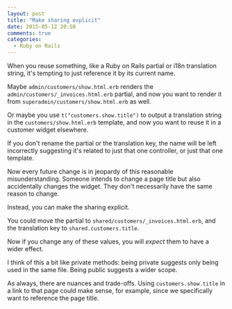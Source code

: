 ```yaml
---
layout: post
title: "Make sharing explicit"
date: 2015-05-12 20:50
comments: true
categories:
  - Ruby on Rails
---
```


When you reuse something, like a Ruby on Rails partial or i18n translation string, it's tempting to just reference it by its current name.

Maybe `admin/customers/show.html.erb` renders the `admin/customers/_invoices.html.erb` partial, and now you want to render it from `superadmin/customers/show.html.erb` as well.

Or maybe you use `t("customers.show.title")` to output a translation string in the `customers/show.html.erb` template, and now you want to reuse it in a customer widget elsewhere.

If you don't rename the partial or the translation key, the name will be left incorrectly suggesting it's related to just that one controller, or just that one template.

Now every future change is in jeopardy of this reasonable misunderstanding. Someone intends to change a page title but also accidentally changes the widget. They don't necessarily have the same reason to change.

Instead, you can make the sharing explicit.

You could move the partial to `shared/customers/_invoices.html.erb`, and the translation key to `shared.customers.title`.

Now if you change any of these values, you will *expect* them to have a wider effect.

I think of this a bit like private methods: being private suggests only being used in the same file. Being public suggests a wider scope.

As always, there are nuances and trade-offs. Using `customers.show.title` in a link to that page could make sense, for example, since we specifically want to reference the page title.
